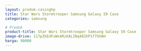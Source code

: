 ```yaml
---
layout: produk-casinghp
title: Star Wars Stormtrooper Samsung Galaxy S9 Case
categories: samsung

# Produk
product-title: Star Wars Stormtrooper Samsung Galaxy S9 Case
image-drive: 117pZkEdFuWsARiKALINq481hP1f7XXAH
harga: 90000
---
```

